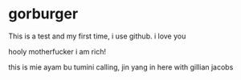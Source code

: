 # gorburger
This is a test and my first time, i use github. i love you

hooly motherfucker  i am rich!

this is mie ayam bu tumini calling, jin yang in here with gillian jacobs


